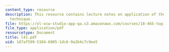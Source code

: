```yaml
---
content_type: resource
description: This resource contains lecture notes on application of the entropy tensorization
  technique.
file: https://ol-ocw-studio-app-qa.s3.amazonaws.com/courses/18-465-topics-in-statistics-statistical-learning-theory-spring-2007/187af599518468051dc69a2b4c7c9ee5_l41.pdf
file_type: application/pdf
resourcetype: Document
title: l41.pdf
uid: 187af599-5184-6805-1dc6-9a2b4c7c9ee5
---
```

